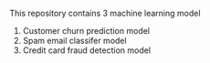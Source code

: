 This repository contains 3 machine learning model 
1) Customer churn prediction model
2) Spam email classifer model
3) Credit card fraud detection model
